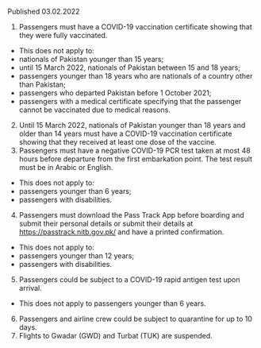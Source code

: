 Published 03.02.2022
1. Passengers must have a COVID-19 vaccination certificate showing that they were fully vaccinated.
- This does not apply to:
- nationals of Pakistan younger than 15 years;
- until 15 March 2022, nationals of Pakistan between 15 and 18 years;
- passengers younger than 18 years who are nationals of a country other than Pakistan;
- passengers who departed Pakistan before 1 October 2021;
- passengers with a medical certificate specifying that the passenger cannot be vaccinated due to medical reasons.
2. Until 15 March 2022, nationals of Pakistan younger than 18 years and older than 14 years must have a COVID-19 vaccination certificate showing that they received at least one dose of the vaccine.
3. Passengers must have a negative COVID-19 PCR test taken at most 48 hours before departure from the first embarkation point. The test result must be in Arabic or English.
- This does not apply to:
- passengers younger than 6 years;
- passengers with disabilities.
4. Passengers must download the Pass Track App before boarding and submit their personal details or submit their details at <a href="https://passtrack.nitb.gov.pk/">https://passtrack.nitb.gov.pk/</a> and have a printed confirmation.
- This does not apply to:
- passengers younger than 12 years;
- passengers with disabilities.
5. Passengers could be subject to a COVID-19 rapid antigen test upon arrival.
- This does not apply to passengers younger than 6 years.
6. Passengers and airline crew could be subject to quarantine for up to 10 days.
7. Flights to Gwadar (GWD) and Turbat (TUK) are suspended.